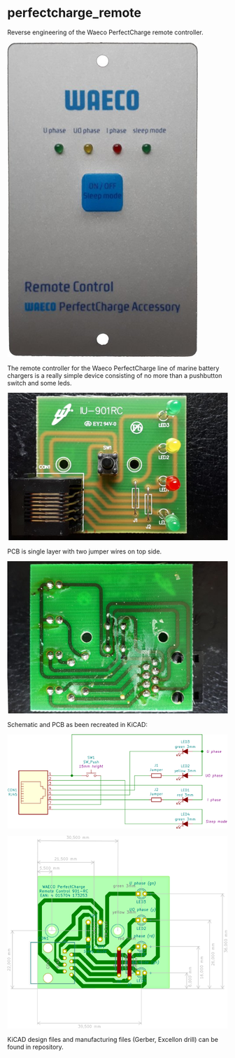 # perfectcharge_remote
Reverse engineering of the Waeco PerfectCharge remote controller.

![front panel](frontpanel.jpg)

The remote controller for the Waeco PerfectCharge line of marine battery chargers is a really simple device consisting of no more than a pushbutton switch and some leds.

![pcb top side](pcb_top.jpg)

PCB is single layer with two jumper wires on top side.

![pcb bottom side](pcb_bot.jpg)

Schematic and PCB as been recreated in KiCAD:

![kicad schematics](kicad_schem.png)

![kicad circuit board](kicad_pcb.png)

KiCAD design files and manufacturing files (Gerber, Excellon drill) can be found in repository.

